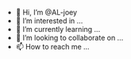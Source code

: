 - 👋 Hi, I’m @AL-joey
- 👀 I’m interested in ...
- 🌱 I’m currently learning ...
- 💞️ I’m looking to collaborate on ...
- 📫 How to reach me ...

<!---
AL-joey/AL-joey is a ✨ special ✨ repository because its `README.md` (this file) appears on your GitHub profile.
You can click the Preview link to take a look at your changes.
--->
